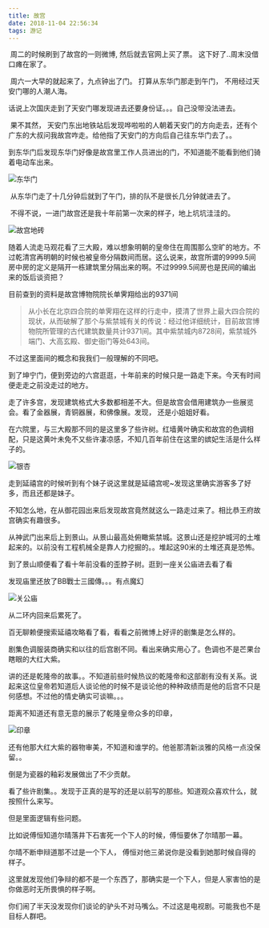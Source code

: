 ```yaml
---
title: 故宫
date: 2018-11-04 22:56:34
tags: 游记
---
```


​	周二的时候刷到了故宫的一则微博, 然后就去官网上买了票。 这下好了..周末没借口瘫在家了。

​	周六一大早的就起来了，九点钟出了门。 打算从东华门那走到午门， 不用经过天安门哪的人潮人海。

话说上次国庆走到了天安门哪发现进去还要身份证。。。自己没带没法进去。

​	果不其然， 天安门东出地铁站后发现哗啦啦的人朝着天安门的方向走去，还有个广东的大叔问我故宫咋走。给他指了天安门的方向后自己往东华门去了。。

​	到东华门后发现东华门好像是故宫里工作人员进出的门，不知道能不能看到他们骑着电动车出来。

![东华门](https://malu-picture.oss-cn-beijing.aliyuncs.com/hexo/%E4%B8%9C%E5%8D%8E%E9%97%A8%E8%A7%92%E6%A5%BC.jpg?x-oss-process=style/webp)

​	从东华门走了十几分钟后就到了午门，排的队不是很长几分钟就进去了。

​	不得不说，一进门故宫还是我十年前第一次来的样子，地上坑坑洼洼的。

![故宫地砖](https://malu-picture.oss-cn-beijing.aliyuncs.com/hexo/%E6%95%85%E5%AE%AB%E5%9C%B0%E7%A0%96.jpg?x-oss-process=style/webp)

​	随着人流走马观花看了三大殿，难以想象明朝的皇帝住在周围那么空旷的地方。不过乾清宫再明朝的时候也被皇帝分隔数间而居。这么说来，故宫所谓的9999.5间房中房的定义是隔开一栋建筑里分隔出来的啊。不过9999.5间房也是民间的编出来的饭后谈资把？

目前查到的资料是故宫博物院院长单霁翔给出的9371间

> 从小长在北京四合院的单霁翔在这样的行走中，摸清了世界上最大四合院的现状，从而破解了那个与紫禁城有关的传说：经过他详细统计，目前故宫博物院所管理的古代建筑数量共计9371间。其中紫禁城内8728间，紫禁城外端门、大高玄殿、御史衙门等处643间。

不过这里面间的概念和我我们一般理解的不同吧。

到了坤宁门，便到旁边的六宫逛逛，十年前来的时候只是一路走下来。今天有时间便走走之前没走过的地方。

走了许多宫，发现建筑格式大多数都相差不大。但是故宫会借用建筑办一些展览会。看了金器展，青铜器展，和佛像展。发现， 还是小姐姐好看。

在六院里，与三大殿那不同的是这里多了些许树。红墙黄叶确实和故宫的色调相配，只是这黄叶未免不又些许凄凉感，不知几百年前住在这里的嫔妃生活是什么样子的。

![银杏](https://malu-picture.oss-cn-beijing.aliyuncs.com/hexo/%E9%93%B6%E6%9D%8F.jpg?x-oss-process=style/webp)

走到延禧宫的时候听到有个妹子说这里就是延禧宫呢~发现这里确实游客多了好多，而且还都是妹子。

不知怎么地，在从御花园出来后发现故宫竟然就这么一路走过来了。相比恭王府故宫确实有趣很多。

从神武门出来后上到景山。从景山最高处俯瞰紫禁城。这景山还是挖护城河的土堆起来的。以前没有工程机械全是靠人力挖掘的。。堆起这90米的土堆还真是恐怖。

到了景山顺便看了看十年前没看的歪脖子树。逛到一座关公庙进去看了看

发现庙里还放了BB戰士三國傳。。。有点魔幻

![关公庙](https://malu-picture.oss-cn-beijing.aliyuncs.com/hexo/%E5%85%B3%E5%85%AC%E5%BA%99.jpg?x-oss-process=style/webp)

从二环内回来后累死了。

百无聊赖便搜索延禧攻略看了看，看看之前微博上好评的剧集是怎么样的。

剧集色调服装商确实和以往的后宫剧不同。看出来确实用心了。色调也不是芒果台瞎眼的大红大紫。

讲的还是乾隆帝的故事。。不知道前些时候热议的乾隆帝和这部剧有没有关系。说起来这位皇帝若知道后人谈论他的时候不是谈论他的种种政绩而是他的后宫不只是何感想。不过他的情史确实可谈嘛。。。

距离不知道还有意无意的展示了乾隆皇帝众多的印章，

![印章](https://malu-picture.oss-cn-beijing.aliyuncs.com/hexo/%E5%8D%B0%E7%AB%A0.jpg?x-oss-process=style/webp)

还有他那大红大紫的器物审美，不知道和谁学的。他爸那清新淡雅的风格一点没保留。。

倒是为瓷器的釉彩发展做出了不少贡献。

看了些许剧集。。发现于正真的是写的还是以前写的那些。知道观众喜欢什么，就按照什么来写。

但是里面逻辑有些问题。

比如说傅恒知道尔晴落井下石害死一个下人的时候，傅恒要休了尔晴那一幕。

尔晴不断申辩道那不过是一个下人， 傅恒对他三弟说你是没看到她那时候自得的样子。

这里就发现他们争辩的都不是一个东西了，那确实是一个下人，但是人家害怕的是你做恶时无所畏惧的样子啊。

你们闹了半天没发现你们谈论的驴头不对马嘴么。不过这是电视剧。可能我也不是目标人群吧。